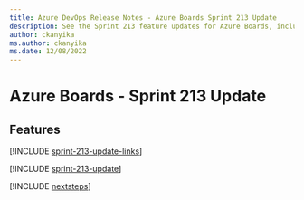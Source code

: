 ```yaml
---
title: Azure DevOps Release Notes - Azure Boards Sprint 213 Update
description: See the Sprint 213 feature updates for Azure Boards, including next steps.
author: ckanyika
ms.author: ckanyika
ms.date: 12/08/2022
---
```


# Azure Boards - Sprint 213 Update

## Features

[!INCLUDE [sprint-213-update-links](../includes/boards/sprint-213-update-links.md)]

[!INCLUDE [sprint-213-update](../includes/boards/sprint-213-update.md)]

[!INCLUDE [nextsteps](../includes/nextsteps.md)]